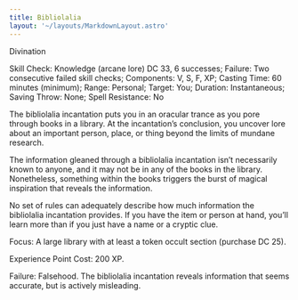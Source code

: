 ```yaml
---
title: Bibliolalia
layout: '~/layouts/MarkdownLayout.astro'
---
```

Divination

Skill Check: Knowledge (arcane lore) DC 33, 6 successes; Failure: Two
consecutive failed skill checks; Components: V, S, F, XP; Casting Time: 60
minutes (minimum); Range: Personal; Target: You; Duration: Instantaneous;
Saving Throw: None; Spell Resistance: No

The bibliolalia incantation puts you in an oracular trance as you pore through
books in a library. At the incantation’s conclusion, you uncover lore about an
important person, place, or thing beyond the limits of mundane research.

The information gleaned through a bibliolalia incantation isn’t necessarily
known to anyone, and it may not be in any of the books in the library.
Nonetheless, something within the books triggers the burst of magical
inspiration that reveals the information.

No set of rules can adequately describe how much information the bibliolalia
incantation provides. If you have the item or person at hand, you’ll learn
more than if you just have a name or a cryptic clue.

Focus: A large library with at least a token occult section (purchase DC 25).

Experience Point Cost: 200 XP.

Failure: Falsehood. The bibliolalia incantation reveals information that seems
accurate, but is actively misleading.

